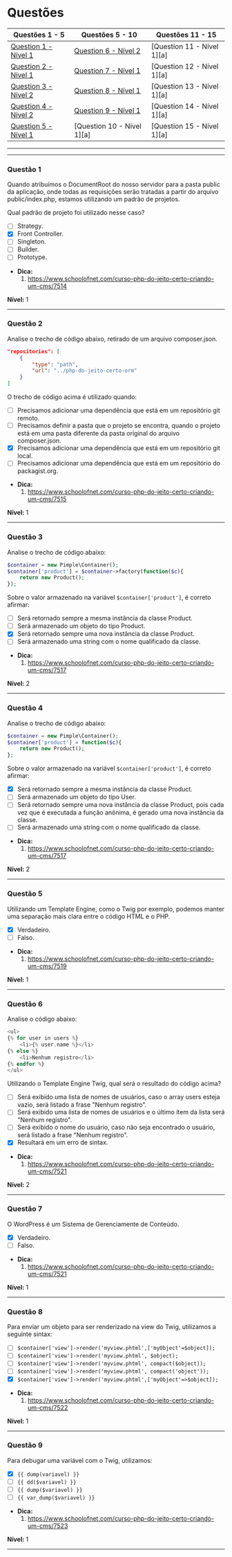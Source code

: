 # Questões

| Questões 1 - 5            | Questões 5 - 10             | Questões 11 - 15            |
|---------------------------|-----------------------------|-----------------------------|
| [Question 1 - Nível 1][1] | [Question 6 - Nível 2][6]   | [Question 11 - Nível 1][a] |
| [Question 2 - Nível 1][2] | [Question 7 - Nível 1][7]   | [Question 12 - Nível 1][a] |
| [Question 3 - Nível 2][3] | [Question 8 - Nível 1][8]   | [Question 13 - Nível 1][a] |
| [Question 4 - Nível 2][4] | [Question 9 - Nível 1][9]   | [Question 14 - Nível 1][a] |
| [Question 5 - Nível 1][5] | [Question 10 - Nível 1][a] | [Question 15 - Nível 1][a] |
                     
***

[1]:#questão-1
[2]:#questão-2
[3]:#questão-3
[4]:#questão-4
[5]:#questão-5
[6]:#questão-6
[7]:#questão-7
[8]:#questão-8
[9]:#questão-9
[10]:#questão-10
[11]:#questão-11
[12]:#questão-12
[13]:#questão-13
[14]:#questão-14
[15]:#questão-15

***

### Questão 1

Quando atribuímos o DocumentRoot do nosso servidor para a pasta public da aplicação, onde todas as requisições serão tratadas a partir do arquivo public/index.php, estamos utilizando um padrão de projetos.

Qual padrão de projeto foi utilizado nesse caso?

- [ ] Strategy.
- [x] Front Controller.
- [ ] Singleton.    
- [ ] Builder.
- [ ] Prototype.

* **Dica:**
    1. <https://www.schoolofnet.com/curso-php-do-jeito-certo-criando-um-cms/7514>

**Nível:** 1

***

### Questão 2

Analise o trecho de código abaixo, retirado de um arquivo composer.json.

```json
"repositories": [
    {
        "type": "path",
        "url": "../php-do-jeito-certo-orm"
    }
]
```

O trecho de código acima é utilizado quando:

- [ ] Precisamos adicionar uma dependência que está em um repositório git remoto.
- [ ] Precisamos definir a pasta que o projeto se encontra, quando o projeto está em uma pasta diferente da pasta original do arquivo composer.json.
- [x] Precisamos adicionar uma dependência que está em um repositório git local.
- [ ] Precisamos adicionar uma dependência que está em um repositório do packagist.org.

* **Dica:**
    1. <https://www.schoolofnet.com/curso-php-do-jeito-certo-criando-um-cms/7515>

**Nível:** 1

***

### Questão 3

Analise o trecho de código abaixo:

```php
$container = new Pimple\Container();
$container['product'] = $container->factory(function($c){
    return new Product();
});
```
Sobre o valor armazenado na variável ```$container['product']```, é correto afirmar:

- [ ] Será retornado sempre a mesma instância da classe Product.
- [ ] Será armazenado um objeto do tipo Product.
- [x] Será retornado sempre uma nova instância da classe Product.
- [ ] Será armazenado uma string com o nome qualificado da classe.

* **Dica:**
    1. <https://www.schoolofnet.com/curso-php-do-jeito-certo-criando-um-cms/7517>

**Nível:** 2

***

### Questão 4

Analise o trecho de código abaixo:

```php
$container = new Pimple\Container();
$container['product'] = function($c){
    return new Product();
};
```
Sobre o valor armazenado na variável ```$container['product']```, é correto afirmar:

- [x] Será retornado sempre a mesma instância da classe Product.
- [ ] Será armazenado um objeto do tipo User.
- [ ] Será retornado sempre uma nova instância da classe Product, pois cada vez que é executada a função anônima, é gerado uma nova instância da classe.
- [ ] Será armazenado uma string com o nome qualificado da classe.

* **Dica:**
    1. <https://www.schoolofnet.com/curso-php-do-jeito-certo-criando-um-cms/7517>

**Nível:** 2

***

### Questão 5

Utilizando um Template Engine, como o Twig por exemplo, podemos manter uma separação mais clara entre o código HTML e o PHP.

- [x] Verdadeiro.
- [ ] Falso.

* **Dica:**
    1. <https://www.schoolofnet.com/curso-php-do-jeito-certo-criando-um-cms/7519>

**Nível:** 1

***

### Questão 6

Analise o código abaixo:

```php
<ul>
{% for user in users %}
    <li>{% user.name %}</li>
{% else %}
    <li>Nenhum registro</li>
{% endfor %}
</ul>
```

Utilizando o Template Engine Twig, qual será o resultado do código acima?

- [ ] Será exibido uma lista de nomes de usuários, caso o array users esteja vazio, será listado a frase "Nenhum registro".
- [ ] Será exibido uma lista de nomes de usuários e o último ítem da lista será "Nenhum registro".
- [ ] Será exibido o nome do usuário, caso não seja encontrado o usuário, será listado a frase "Nenhum registro".
- [x] Resultará em um erro de sintax.

* **Dica:**
    1. <https://www.schoolofnet.com/curso-php-do-jeito-certo-criando-um-cms/7521>

**Nível:** 2

***

### Questão 7

O WordPress é um Sistema de Gerenciamente de Conteúdo.

- [x] Verdadeiro.
- [ ] Falso.

* **Dica:**
    1. <https://www.schoolofnet.com/curso-php-do-jeito-certo-criando-um-cms/7521>

**Nível:** 1

***

### Questão 8

Para enviar um objeto para ser renderizado na view do Twig, utilizamos a seguinte sintax:

- [ ] ```$container['view']->render('myview.phtml',['myObject'=$object]);```
- [ ] ```$container['view']->render('myview.phtml', $object);```
- [ ] ```$container['view']->render('myview.phtml', compact($object));```
- [ ] ```$container['view']->render('myview.phtml', compact('object'));```
- [x] ```$container['view']->render('myview.phtml',['myObject'=>$object]);```

* **Dica:**
    1. <https://www.schoolofnet.com/curso-php-do-jeito-certo-criando-um-cms/7522>

**Nível:** 1

***


### Questão 9

Para debugar uma variável com o Twig, utilizamos:

- [x] ```{{ dump(variavel) }}```
- [ ] ```{{ dd($variavel) }}```
- [ ] ```{{ dump($variavel) }}```
- [ ] ```{{ var_dump($variavel) }}```

* **Dica:**
    1. <https://www.schoolofnet.com/curso-php-do-jeito-certo-criando-um-cms/7523>

**Nível:** 1

***